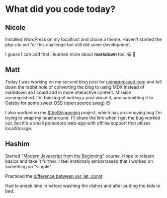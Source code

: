 # What did you code today?


## Nicole
Installed WordPress on my localhost and chose a theme. Haven't started the php site yet for this challenge but still did some development.

I guess I can add that I learned more about **markdown** too. :grinning: :sparkling_heart:


## Matt
Today I was working on my second blog post for [unimprecssed.com](https://unimprecssed.com) and fell down the rabbit hole of
converting the blog to using MDX instead of markdown so I could add in more
interactive content. Mission accomplished. I'm thinking of writing a post about
it, and submitting it to Gatsby for some sweet OSS (open source swag) 😉 

I also worked on my [#theShippening](https://twitter.com/search?vertical=default&q=%23theshippening) project, 
which has an annoying bug I'm trying to wrap my head around. I'll share the link when I get the bug worked out, 
but it's a small pomodoro web-app with offline support that utlizes localStorage.

## Hashim
Started ["Modern Javascript from the Beginning"](https://www.udemy.com/share/10015YAEMbdlpR/) course. Hope to relearn basics and take it further. I feel irrationaly embarrassed that I worked on something so "simple"

Practiced the [difference between var, let, const](https://github.com/hashimwarren/hashim-xyz/tree/master/Modern-JavaScript-from-the-Beginning)

Had to sneak time in before washing the dishes and after putting the kids to bed.
